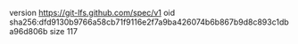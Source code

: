 version https://git-lfs.github.com/spec/v1
oid sha256:dfd9130b9766a58cb71f9116e2f7a9ba426074b6b867b9d8c893c1dba96d806b
size 117
